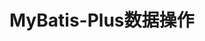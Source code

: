 # MyBatis-Plus数据操作

​	                                                                                                                                                                                                                                                                                                                                                                                                                                                                                                                                                                                                                                                                    